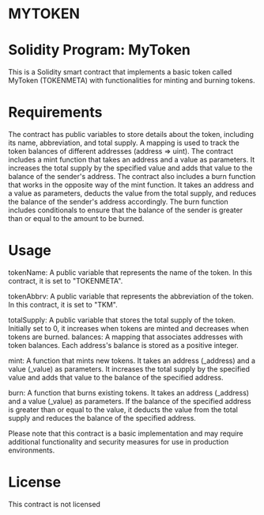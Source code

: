 # MYTOKEN 
# Solidity Program: MyToken
This is a Solidity smart contract that implements a basic token called MyToken (TOKENMETA) with functionalities for minting and burning tokens.
# Requirements
The contract has public variables to store details about the token, including its name, abbreviation, and total supply.
A mapping is used to track the token balances of different addresses (address => uint).
The contract includes a mint function that takes an address and a value as parameters. It increases the total supply by the specified value and adds that value to the balance of the sender's address.
The contract also includes a burn function that works in the opposite way of the mint function. It takes an address and a value as parameters, deducts the value from the total supply, and reduces the balance of the sender's address accordingly.
The burn function includes conditionals to ensure that the balance of the sender is greater than or equal to the amount to be burned.
# Usage
tokenName: A public variable that represents the name of the token. In this contract, it is set to "TOKENMETA".

tokenAbbrv: A public variable that represents the abbreviation of the token. In this contract, it is set to "TKM".

totalSupply: A public variable that stores the total supply of the token. Initially set to 0, it increases when tokens are minted and decreases when tokens are burned.
balances: A mapping that associates addresses with token balances. Each address's balance is stored as a positive integer.

mint: A function that mints new tokens. It takes an address (_address) and a value (_value) as parameters. It increases the total supply by the specified value and adds that value to the balance of the specified address. 

burn: A function that burns existing tokens. It takes an address (_address) and a value (_value) as parameters. If the balance of the specified address is greater than or equal to the value, it deducts the value from the total supply and reduces the balance of the specified address.

Please note that this contract is a basic implementation and may require additional functionality and security measures for use in production environments.

# License
This contract is not licensed
